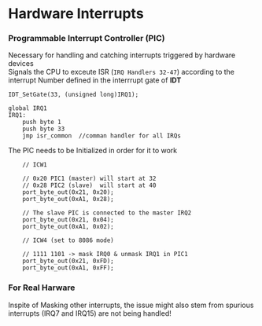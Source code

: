 # Hardware Interrupts

### Programmable Interrupt Controller (PIC)
Necessary for handling and catching interrupts triggered by hardware devices </br> Signals the CPU to exceute ISR (`IRQ Handlers 32-47`) according to the interrupt Number defined in the interrrupt gate of **IDT**

```
IDT_SetGate(33, (unsigned long)IRQ1);

global IRQ1
IRQ1:
	push byte 1
	push byte 33
	jmp isr_common  //comman handler for all IRQs
```

The PIC needs to be Initialized in order for it to work
```
    // ICW1

    // 0x20 PIC1 (master) will start at 32 
    // 0x28 PIC2 (slave)  will start at 40 
    port_byte_out(0x21, 0x20);
    port_byte_out(0xA1, 0x28);

    // The slave PIC is connected to the master IRQ2
    port_byte_out(0x21, 0x04);
    port_byte_out(0xA1, 0x02);

    // ICW4 (set to 8086 mode)
    
    // 1111 1101 -> mask IRQ0 & unmask IRQ1 in PIC1
    port_byte_out(0x21, 0xFD); 
    port_byte_out(0xA1, 0xFF);
```

### For Real Harware

Inspite of Masking other interrupts, the issue might also stem from spurious interrupts (IRQ7 and IRQ15) are not being handled!

